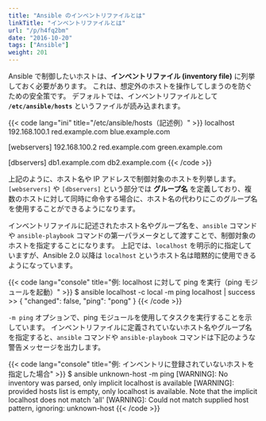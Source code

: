 ```yaml
---
title: "Ansible のインベントリファイルとは"
linkTitle: "インベントリファイルとは"
url: "/p/h4fq2bm"
date: "2016-10-20"
tags: ["Ansible"]
weight: 201
---
```


Ansible で制御したいホストは、__インベントリファイル (inventory file)__ に列挙しておく必要があります。
これは、想定外のホストを操作してしまうのを防ぐための安全策です。
デフォルトでは、インベントリファイルとして __`/etc/ansible/hosts`__ というファイルが読み込まれます。

{{< code lang="ini" title="/etc/ansible/hosts（記述例）" >}}
localhost
192.168.100.1
red.example.com
blue.example.com

[webservers]
192.168.100.2
red.example.com
green.example.com

[dbservers]
db1.example.com
db2.example.com
{{< /code >}}

上記のように、ホスト名や IP アドレスで制御対象のホストを列挙します。
`[webservers]` や `[dbservers]` という部分では __グループ名__ を定義しており、複数のホストに対して同時に命令する場合に、ホスト名の代わりにこのグループ名を使用することができるようになります。

インベントリファイルに記述されたホスト名やグループ名を、`ansible` コマンドや `ansible-playbook` コマンドの第一パラメータとして渡すことで、制御対象のホストを指定することになります。
上記では、`localhost` を明示的に指定していますが、Ansible 2.0 以降は `localhost` というホスト名は暗黙的に使用できるようになっています。

{{< code lang="console" title="例: localhost に対して ping を実行（ping モジュールを起動）" >}}
$ ansible localhost -c local -m ping
localhost | success >> {
    "changed": false,
    "ping": "pong"
}
{{< /code >}}

`-m ping` オプションで、ping モジュールを使用してタスクを実行することを示しています。
インベントリファイルに定義されていないホスト名やグループ名を指定すると、`ansible` コマンドや `ansible-playbook` コマンドは下記のような警告メッセージを出力します。

{{< code lang="console" title="例: インベントリに登録されていないホストを指定した場合" >}}
$ ansible unknown-host -m ping
[WARNING]: No inventory was parsed, only implicit localhost is available
[WARNING]: provided hosts list is empty, only localhost is available.
           Note that the implicit localhost does not match 'all'
[WARNING]: Could not match supplied host pattern, ignoring: unknown-host
{{< /code >}}

